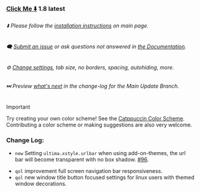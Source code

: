 ### [Click Me ⬇️](https://github.com/soulhotel/FF-ULTIMA/releases/download/1.8/ffultima1.8.zip) 1.8 latest

###### ⬇️ Please follow the [installation instructions](https://github.com/soulhotel/FF-ULTIMA#installation) on main page.

###### 🗨️ [Submit an issue](https://github.com/soulhotel/FF-ULTIMA/issues/new/choose) or ask questions not answered in [the Documentation](https://github.com/soulhotel/FF-ULTIMA/tree/main/doc).

###### ⚙️ [Change settings](https://github.com/soulhotel/FF-ULTIMA/blob/main/doc/Modification.md), tab size, no borders, spacing, autohiding, more.

###### ⏭️ Preview [*what's next*](https://github.com/soulhotel/FF-ULTIMA/blob/main.update.branch/doc/change-log.md) in the change-log for the Main Update Branch.

> [!IMPORTANT]
> Try creating your own color scheme! See the [Catppuccin Color Scheme](https://github.com/soulhotel/FF-ULTIMA/tree/main/theme/color-schemes/catppuccin). Contributing a color scheme or making suggestions are also very welcome.

### Change Log:
- `new` Setting `ultima.xstyle.urlbar` when using add-on-themes, the url bar will become transparent with no box shadow. [#96](https://github.com/soulhotel/FF-ULTIMA/issues/96).
<!--- `todo` Setting to keep default tabs-on-top layout (not a priority).-->
<!--- `todo` https://github.com/soulhotel/FF-ULTIMA/issues/69-->
- `qol` improvement  full screen navigation bar responsiveness.
- `qol` new window title button focused settings for linux users with themed window decorations.


